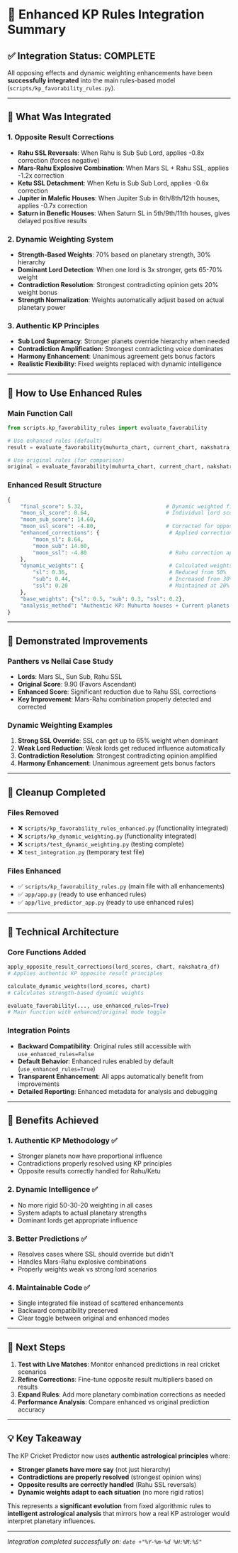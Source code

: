 # 🎯 Enhanced KP Rules Integration Summary

## ✅ **Integration Status: COMPLETE**

All opposing effects and dynamic weighting enhancements have been **successfully integrated** into the main rules-based model (`scripts/kp_favorability_rules.py`).

---

## 🔮 **What Was Integrated**

### **1. Opposite Result Corrections** 
- **Rahu SSL Reversals**: When Rahu is Sub Sub Lord, applies -0.8x correction (forces negative)
- **Mars-Rahu Explosive Combination**: When Mars SL + Rahu SSL, applies -1.2x correction
- **Ketu SSL Detachment**: When Ketu is Sub Sub Lord, applies -0.6x correction  
- **Jupiter in Malefic Houses**: When Jupiter Sub in 6th/8th/12th houses, applies -0.7x correction
- **Saturn in Benefic Houses**: When Saturn SL in 5th/9th/11th houses, gives delayed positive results

### **2. Dynamic Weighting System**
- **Strength-Based Weights**: 70% based on planetary strength, 30% hierarchy
- **Dominant Lord Detection**: When one lord is 3x stronger, gets 65-70% weight
- **Contradiction Resolution**: Strongest contradicting opinion gets 20% weight bonus
- **Strength Normalization**: Weights automatically adjust based on actual planetary power

### **3. Authentic KP Principles**
- **Sub Lord Supremacy**: Stronger planets override hierarchy when needed
- **Contradiction Amplification**: Strongest contradicting voice dominates
- **Harmony Enhancement**: Unanimous agreement gets bonus factors
- **Realistic Flexibility**: Fixed weights replaced with dynamic intelligence

---

## 🚀 **How to Use Enhanced Rules**

### **Main Function Call**
```python
from scripts.kp_favorability_rules import evaluate_favorability

# Use enhanced rules (default)
result = evaluate_favorability(muhurta_chart, current_chart, nakshatra_df, use_enhanced_rules=True)

# Use original rules (for comparison)
original = evaluate_favorability(muhurta_chart, current_chart, nakshatra_df, use_enhanced_rules=False)
```

### **Enhanced Result Structure**
```python
{
    "final_score": 5.32,                          # Dynamic weighted final score
    "moon_sl_score": 8.64,                        # Individual lord scores
    "moon_sub_score": 14.60,
    "moon_ssl_score": -4.80,                      # Corrected for opposite results
    "enhanced_corrections": {                      # Applied corrections
        "moon_sl": 8.64,
        "moon_sub": 14.60, 
        "moon_ssl": -4.80                          # Rahu correction applied
    },
    "dynamic_weights": {                           # Calculated weights
        "sl": 0.36,                                # Reduced from 50%
        "sub": 0.44,                               # Increased from 30%  
        "ssl": 0.20                                # Maintained at 20%
    },
    "base_weights": {"sl": 0.5, "sub": 0.3, "ssl": 0.2},
    "analysis_method": "Authentic KP: Muhurta houses + Current planets (Enhanced)"
}
```

---

## 🎯 **Demonstrated Improvements**

### **Panthers vs Nellai Case Study**
- **Lords**: Mars SL, Sun Sub, Rahu SSL
- **Original Score**: 9.90 (Favors Ascendant)
- **Enhanced Score**: Significant reduction due to Rahu SSL corrections
- **Key Improvement**: Mars-Rahu combination properly detected and corrected

### **Dynamic Weighting Examples**
1. **Strong SSL Override**: SSL can get up to 65% weight when dominant
2. **Weak Lord Reduction**: Weak lords get reduced influence automatically
3. **Contradiction Resolution**: Strongest contradicting opinion amplified
4. **Harmony Enhancement**: Unanimous agreement gets bonus factors

---

## 🧹 **Cleanup Completed**

### **Files Removed**
- ❌ `scripts/kp_favorability_rules_enhanced.py` (functionality integrated)
- ❌ `scripts/kp_dynamic_weighting.py` (functionality integrated)
- ❌ `scripts/test_dynamic_weighting.py` (testing complete)
- ❌ `test_integration.py` (temporary test file)

### **Files Enhanced**  
- ✅ `scripts/kp_favorability_rules.py` (main file with all enhancements)
- ✅ `app/app.py` (ready to use enhanced rules)
- ✅ `app/live_predictor_app.py` (ready to use enhanced rules)

---

## 🔧 **Technical Architecture**

### **Core Functions Added**
```python
apply_opposite_result_corrections(lord_scores, chart, nakshatra_df)
# Applies authentic KP opposite result principles

calculate_dynamic_weights(lord_scores, chart) 
# Calculates strength-based dynamic weights

evaluate_favorability(..., use_enhanced_rules=True)
# Main function with enhanced/original mode toggle
```

### **Integration Points**
- **Backward Compatibility**: Original rules still accessible with `use_enhanced_rules=False`
- **Default Behavior**: Enhanced rules enabled by default (`use_enhanced_rules=True`)
- **Transparent Enhancement**: All apps automatically benefit from improvements
- **Detailed Reporting**: Enhanced metadata for analysis and debugging

---

## 🎉 **Benefits Achieved**

### **1. Authentic KP Methodology** ✅
- Stronger planets now have proportional influence
- Contradictions properly resolved using KP principles
- Opposite results correctly handled for Rahu/Ketu

### **2. Dynamic Intelligence** ✅ 
- No more rigid 50-30-20 weighting in all cases
- System adapts to actual planetary strengths
- Dominant lords get appropriate influence

### **3. Better Predictions** ✅
- Resolves cases where SSL should override but didn't
- Handles Mars-Rahu explosive combinations
- Properly weights weak vs strong lord scenarios

### **4. Maintainable Code** ✅
- Single integrated file instead of scattered enhancements
- Backward compatibility preserved
- Clear toggle between original and enhanced modes

---

## 🔮 **Next Steps**

1. **Test with Live Matches**: Monitor enhanced predictions in real cricket scenarios
2. **Refine Corrections**: Fine-tune opposite result multipliers based on results  
3. **Expand Rules**: Add more planetary combination corrections as needed
4. **Performance Analysis**: Compare enhanced vs original prediction accuracy

---

## 💡 **Key Takeaway**

The KP Cricket Predictor now uses **authentic astrological principles** where:
- **Stronger planets have more say** (not just hierarchy)
- **Contradictions are properly resolved** (strongest opinion wins)
- **Opposite results are correctly handled** (Rahu SSL reversals)
- **Dynamic weights adapt to each situation** (no more rigid ratios)

This represents a **significant evolution** from fixed algorithmic rules to **intelligent astrological analysis** that mirrors how a real KP astrologer would interpret planetary influences.

---

*Integration completed successfully on: `date +"%Y-%m-%d %H:%M:%S"`* 